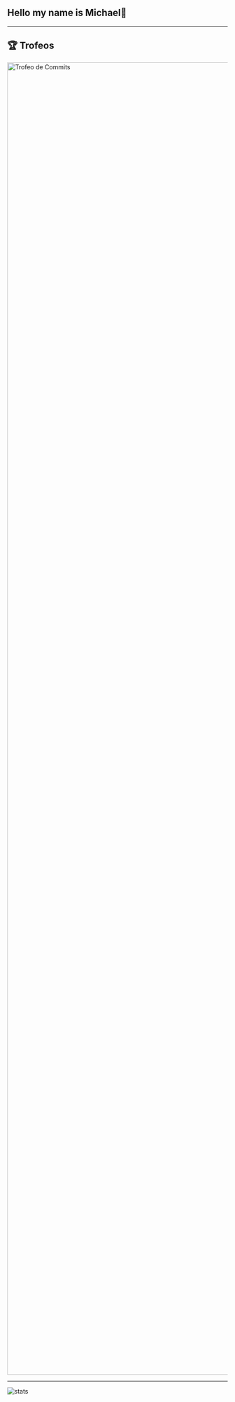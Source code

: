 ## Hello my name is Michael👋
---
## 🏆 Trofeos

<img src="https://github-profile-trophy.vercel.app/?username=Michaelsr&theme=darkhub" alt="Trofeo de Commits" width="3000" />

---
![stats](https://github-readme-stats.vercel.app/api?username=Michaelsr&show_icons=true&theme=github_dark)
